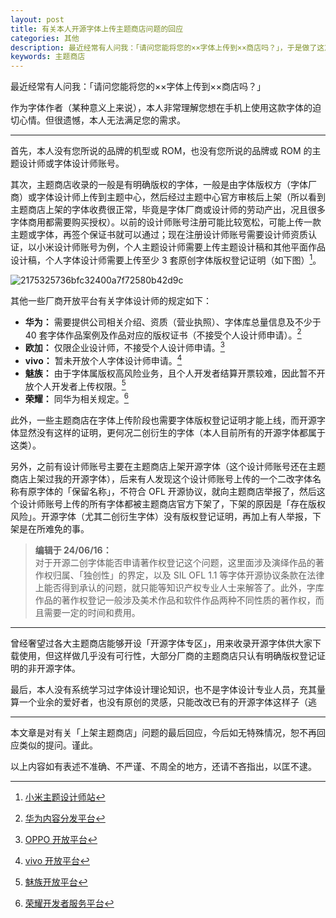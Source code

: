 ```yaml
---
layout: post
title: 有关本人开源字体上传主题商店问题的回应
categories: 其他
description: 最近经常有人问我：「请问您能将您的××字体上传到××商店吗？」，于是做了这篇回应。
keywords: 主题商店
---
```


最近经常有人问我：「请问您能将您的××字体上传到××商店吗？」

作为字体作者（某种意义上来说），本人非常理解您想在手机上使用这款字体的迫切心情。但很遗憾，本人无法满足您的需求。

---

首先，本人没有您所说的品牌的机型或 ROM，也没有您所说的品牌或 ROM 的主题设计师或字体设计师账号。

其次，主题商店收录的一般是有明确版权的字体，一般是由字体版权方（字体厂商）或字体设计师上传到主题中心，然后经过主题中心官方审核后上架（所以看到主题商店上架的字体收费很正常，毕竟是字体厂商或设计师的劳动产出，况且很多字体商用都需要购买授权）。以前的设计师账号注册可能比较宽松，可能上传一款主题或字体，再签个保证书就可以通过；现在注册设计师账号需要设计师资质认证，以小米设计师账号为例，个人主题设计师需要上传主题设计稿和其他平面作品设计稿，个人字体设计师需要上传至少 3 套原创字体版权登记证明（如下图）[^XIAOMI]。

![2175325736bfc32400a7f72580b42d9c](https://github.com/lxgw/lxgw.github.io/assets/51902309/fca005a4-d5b7-42bb-b29d-8e8225b52a65)

其他一些厂商开放平台有关字体设计师的规定如下：
- **华为：** 需要提供公司相关介绍、资质（营业执照）、字体库总量信息及不少于 40 套字体作品案例及作品对应的版权证书（不接受个人设计师申请）。[^HUAWEI]
- **欧加：** 仅限企业设计师，不接受个人设计师申请。[^OPPO]
- **vivo：** 暂未开放个人字体设计师申请。[^VIVO]
- **魅族：** 由于字体属版权高风险业务，且个人开发者结算开票较难，因此暂不开放个人开发者上传权限。[^MEIZU]
- **荣耀：** 同华为相关规定。[^HONOR]

此外，一些主题商店在字体上传阶段也需要字体版权登记证明才能上线，而开源字体显然没有这样的证明，更何况二创衍生的字体（本人目前所有的开源字体都属于这类）。

另外，之前有设计师账号主要在主题商店上架开源字体（这个设计师账号还在主题商店上架过我的开源字体），后来有人发现这个设计师账号上传的一个二改字体名称有原字体的「保留名称」，不符合 OFL 开源协议，就向主题商店举报了，然后这个设计师账号上传的所有字体都被主题商店官方下架了，下架的原因是「存在版权风险」。开源字体（尤其二创衍生字体）没有版权登记证明，再加上有人举报，下架是在所难免的事。

> **编辑于 24/06/16：**  
> 对于开源二创字体能否申请著作权登记这个问题，这里面涉及演绎作品的著作权归属、「独创性」的界定，以及 SIL OFL 1.1 等字体开源协议条款在法律上能否得到承认的问题，就只能等知识产权专业人士来解答了。此外，字库作品的著作权登记一般涉及美术作品和软件作品两种不同性质的著作权，而且需要一定的时间和费用。

---

曾经奢望过各大主题商店能够开设「开源字体专区」，用来收录开源字体供大家下载使用，但这样做几乎没有可行性，大部分厂商的主题商店只认有明确版权登记证明的非开源字体。

最后，本人没有系统学习过字体设计理论知识，也不是字体设计专业人员，充其量算一个业余的爱好者，也没有原创的灵感，只能改改已有的开源字体这样子（逃

---

本文章是对有关「上架主题商店」问题的最后回应，今后如无特殊情况，恕不再回应类似的提问。谨此。

以上内容如有表述不准确、不严谨、不周全的地方，还请不吝指出，以匡不逮。 

[^XIAOMI]: [小米主题设计师站](https://zhuti.designer.xiaomi.com)
[^HUAWEI]: [华为内容分发平台](https://developer.huawei.com/consumer/cn/doc/distribution/content/settlement-guidance-0000001056348857)
[^OPPO]: [OPPO 开放平台](https://open.oppomobile.com/new/developmentDoc/info?id=10789)
[^VIVO]: [vivo 开放平台](https://dev.vivo.com.cn/documentCenter/doc/569)
[^MEIZU]: [魅族开放平台](http://open.flyme.cn/docs?id=35)
[^HONOR]: [荣耀开发者服务平台](https://developer.hihonor.com/cn/kitdoc?category=content&kitId=11106&navigation=guides&docId=Entryguide.md&token=&navation=dh51641353998411890692%2F1)
